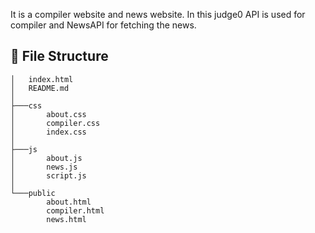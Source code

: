 It is a compiler website and news website. 
In this judge0 API is used for compiler and NewsAPI for fetching the news.

## :file_folder: File Structure

```
│   index.html
│   README.md
│
├───css
│       about.css
│       compiler.css
│       index.css
│
├───js
│       about.js
│       news.js
│       script.js
│
└───public
        about.html
        compiler.html
        news.html
```